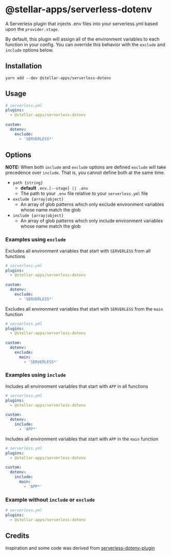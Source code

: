 # @stellar-apps/serverless-dotenv
A Serverless plugin that injects .env files into your serverless.yml based upon the
`provider.stage`.

By default, this plugin will assign all of the environment variables to each function
in your config. You can override this behavior with the `exclude` and `include` options 
below.

## Installation
`yarn add --dev @stellar-apps/serverless-dotenv`

## Usage
```yaml
# serverless.yml
plugins:
  - @stellar-apps/serverless-dotenv
 
custom:
  dotenv:
    exclude: 
      - 'SERVERLESS*'
```

## Options
**NOTE:** When both `include` and `exclude` options are defined `exclude` will take precedence over `include`. 
That is, you cannot define both at the same time.
- `path {string}`
    - **default** `.env.[--stage] || .env`
    - The path to your `.env` file relative to your `serverless.yml` file
- `exclude {array|object}`
    - An array of glob patterns which only exclude environment variables whose name match
      the glob
- `include {array|object}`
    - An array of glob patterns which only include environment variables whose name match
      the glob
  
### Examples using `exclude`
Excludes all environment variables that start with `SERVERLESS` from all functions
```yaml
# serverless.yml
plugins:
  - @stellar-apps/serverless-dotenv
 
custom:
  dotenv:
    exclude: 
      - 'SERVERLESS*'
```

Excludes all environment variables that start with `SERVERLESS` from the `main` function
```yaml
# serverless.yml
plugins:
  - @stellar-apps/serverless-dotenv
 
custom:
  dotenv:
    exclude: 
      main: 
        - 'SERVERLESS*'
```

### Examples using `include`
Includes all environment variables that start with `APP` in all functions
```yaml
# serverless.yml
plugins:
  - @stellar-apps/serverless-dotenv
 
custom:
  dotenv:
    include: 
      - 'APP*'
```

Includes all environment variables that start with `APP` in the `main` function
```yaml
# serverless.yml
plugins:
  - @stellar-apps/serverless-dotenv
 
custom:
  dotenv:
    include: 
      main: 
        - 'APP*'
```

### Example without `include` or `exclude`
```yaml
# serverless.yml
plugins:
  - @stellar-apps/serverless-dotenv
```

## Credits
Inspiration and some code was derived from [serverless-dotenv-plugin](https://raw.githubusercontent.com/colynb/serverless-dotenv-plugin/master/index.js)